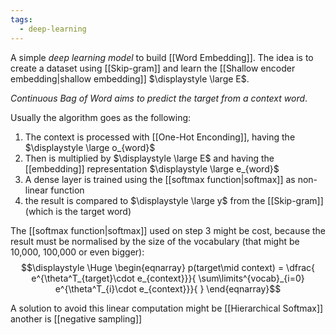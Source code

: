 ```yaml
---
tags:
  - deep-learning
---
```

A simple *deep learning model* to build [[Word Embedding]]. The idea is to create a dataset using [[Skip-gram]] and learn the [[Shallow encoder embedding|shallow embedding]] $\displaystyle \large E$.

*Continuous Bag of Word aims to predict the target from a context word*.

Usually the algorithm goes as the following:
1. The context is processed with [[One-Hot Enconding]], having the $\displaystyle \large o_{word}$
2. Then is multiplied by $\displaystyle \large E$ and having the [[embedding]] representation $\displaystyle \large e_{word}$
3. A dense layer is trained using the [[softmax function|softmax]] as non-linear function
4. the result is compared to $\displaystyle \large y$ from the [[Skip-gram]] (which is the target word)

The [[softmax function|softmax]] used on step 3 might be cost, because the result must be normalised by the size of the vocabulary (that might be 10,000, 100,000 or even bigger):
$$\displaystyle \Huge \begin{eqnarray} 
p(target\mid context) = \dfrac{
e^{\theta^T_{target}\cdot e_{context}}}{
\sum\limits^{vocab}_{i=0} 
e^{\theta^T_{i}\cdot e_{context}}}{
}
\end{eqnarray}$$

A solution to avoid this linear computation might be [[Hierarchical Softmax]] another is [[negative sampling]]